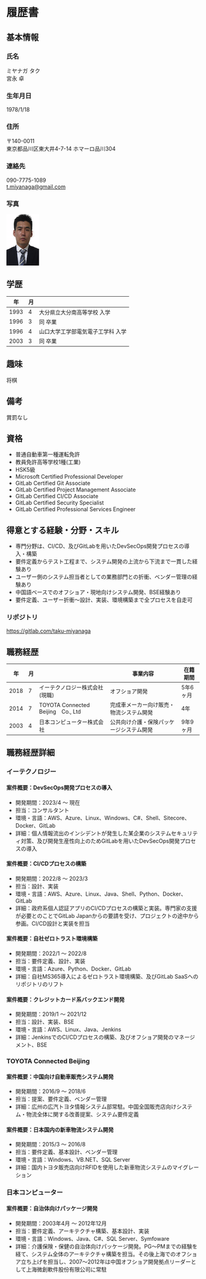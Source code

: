# 履歴書

## 基本情報

### 氏名

ミヤナガ タク  
宮永 卓

### 生年月日

1978/1/18

### 住所

〒140-0011  
東京都品川区東大井4-7-14 ホマーロ品川304

### 連絡先

090-7775-1089  
t.miyanaga@gmail.com

### 写真

![alt](./img/miyanaga2.png)

## 学歴

|年|月||
|---|---|---|
|1993|4|大分県立大分南高等学校 入学|
|1996|3|同 卒業|
|1996|4|山口大学工学部電気電子工学科 入学|
|2003|3|同 卒業|

## 趣味

将棋

## 備考

賞罰なし

## 資格

- 普通自動車第一種運転免許
- 教員免許高等学校1種(工業)
- HSK5級
- Microsoft Certified Professional Developer
- GitLab Certified Git Associate
- GitLab Certified Project Management Associate
- GitLab Certified CI/CD Associate
- GitLab Certified Security Specialist
- GitLab Certified Professional Services Engineer

## 得意とする経験・分野・スキル

- 専門分野は、CI/CD、及びGitLabを用いたDevSecOps開発プロセスの導入・構築
- 要件定義からテスト工程まで、システム開発の上流から下流まで一貫した経験あり
- ユーザー側のシステム担当者としての業務部門との折衝、ベンダー管理の経験あり
- 中国語ベースでのオフショア・現地向けシステム開発、BSE経験あり
- 要件定義、ユーザー折衝～設計、実装、環境構築まで全プロセスを自走可

### リポジトリ

https://gitlab.com/taku-miyanaga

## 職務経歴

|年|月||事業内容|在籍期間|
|---|---|---|---|---|
|2018|7|イーテクノロジー株式会社(現職)|オフショア開発|5年6ヶ月|
|2014|7|TOYOTA Connected Beijing　Co., Ltd |完成車メーカー向け販売・物流システム開発|4年|
|2003|4|日本コンピューター株式会社|公共向け介護・保険パッケージシステム開発|9年9ヶ月|

## 職務経歴詳細

### イーテクノロジー

#### 案件概要：DevSecOps開発プロセスの導入

- 開発期間：2023/4 ～ 現在
- 担当：コンサルタント
- 環境・言語：AWS、Azure、Linux、Windows、C#、Shell、Sitecore、Docker、GitLab
- 詳細：個人情報流出のインシデントが発生した某企業のシステムセキュリティ対策、及び開発生産性向上のためGitLabを用いたDevSecOps開発プロセスの導入

#### 案件概要：CI/CDプロセスの構築

- 開発期間：2022/8 ～ 2023/3
- 担当：設計、実装
- 環境・言語：AWS、Azure、Linux、Java、Shell、Python、Docker、GitLab
- 詳細：政府系個人認証アプリのCI/CDプロセスの構築と実装。専門家の支援が必要とのことでGitLab Japanからの要請を受け、プロジェクトの途中から参画。CI/CD設計と実装を担当

#### 案件概要：自社ゼロトラスト環境構築

- 開発期間：2022/1 ～ 2022/8
- 担当：要件定義、設計、実装
- 環境・言語：Azure、Python、Docker、GitLab
- 詳細：自社MS365導入によるゼロトラスト環境構築、及びGitLab SaaSへのリポジトリのリフト

#### 案件概要：クレジットカード系バックエンド開発

- 開発期間：2019/1 ～ 2021/12
- 担当：設計、実装、BSE
- 環境・言語：AWS、Linux、Java、Jenkins
- 詳細：JenkinsでのCI/CDプロセスの構築、及びオフショア開発のマネージメント、BSE

### TOYOTA Connected Beijing

#### 案件概要：中国向け自動車販売システム開発

- 開発期間：2016/9 ～ 2018/6
- 担当：提案、要件定義、ベンダー管理
- 詳細：広州の広汽トヨタ情報システム部常駐。中国全国販売店向けシステム・物流全体に関する改善提案、システム要件定義

#### 案件概要：日本国内の新車物流システム開発

- 開発期間：2015/3 ～ 2016/8
- 担当：要件定義、基本設計、ベンダー管理
- 環境・言語：Windows、VB.NET、SQL Server
- 詳細：国内トヨタ販売店向けRFIDを使用した新車物流システムのマイグレーション

### 日本コンピューター

#### 案件概要：自治体向けパッケージ開発

- 開発期間：2003年4月 ～ 2012年12月
- 担当：要件定義、アーキテクチャ構築、基本設計、実装
- 環境・言語：Windows、Java、C#、SQL Server、Symfoware
- 詳細：介護保険・保健の自治体向けパッケージ開発。PG〜PMまでの経験を経て、システム全体のアーキテクチャ構築を担当。その後上海でのオフショア立ち上げを担当し、2007〜2012年は中国オフショア開発拠点リーダーとして上海微創軟件股份有限公司に常駐
